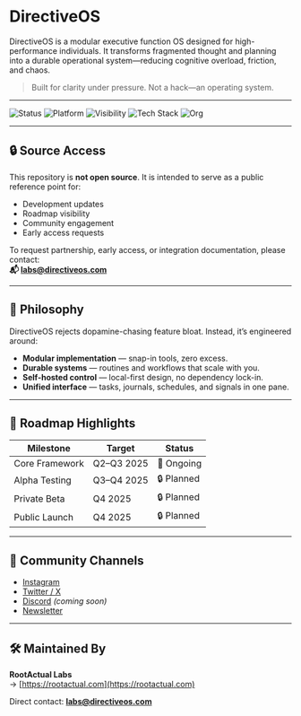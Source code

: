 # DirectiveOS

DirectiveOS is a modular executive function OS designed for high-performance individuals. It transforms fragmented thought and planning into a durable operational system—reducing cognitive overload, friction, and chaos.

> Built for clarity under pressure. Not a hack—an operating system.

---

![Status](https://img.shields.io/badge/status-pre--alpha-orange?style=flat-square)
![Platform](https://img.shields.io/badge/platform-self--hosted-informational?style=flat-square)
![Visibility](https://img.shields.io/badge/source-private-critical?style=flat-square)
![Tech Stack](https://img.shields.io/badge/built_with-Rust_•_React_•_Postgres-blue?style=flat-square)
![Org](https://img.shields.io/badge/maintained_by-RootActualLabs-black?style=flat-square)

---

## 🔒 Source Access

This repository is **not open source**. It is intended to serve as a public reference point for:

- Development updates
- Roadmap visibility
- Community engagement
- Early access requests

To request partnership, early access, or integration documentation, please contact:  
**📬 labs@directiveos.com**

---

## 🧠 Philosophy

DirectiveOS rejects dopamine-chasing feature bloat. Instead, it’s engineered around:

- **Modular implementation** — snap-in tools, zero excess.
- **Durable systems** — routines and workflows that scale with you.
- **Self-hosted control** — local-first design, no dependency lock-in.
- **Unified interface** — tasks, journals, schedules, and signals in one pane.

---

## 📅 Roadmap Highlights

| Milestone        | Target     | Status     |
|------------------|------------|------------|
| Core Framework   | Q2–Q3 2025 | 🚧 Ongoing |
| Alpha Testing    | Q3–Q4 2025 | 🔒 Planned |
| Private Beta     | Q4 2025    | 🔒 Planned |
| Public Launch    | Q4 2025    | 🔒 Planned |

---

## 📣 Community Channels

- [Instagram](https://instagram.com/directiveos)
- [Twitter / X](https://twitter.com/directiveos)
- [Discord](https://discord.gg/directiveos) *(coming soon)*
- [Newsletter](https://directiveos.com)

---

## 🛠 Maintained By

**RootActual Labs**  
→ [https://rootactual.com](https://rootactual.com)


Direct contact: **labs@directiveos.com**
